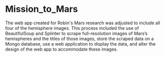 # Mission_to_Mars
The web app created for Robin's Mars research was adjusted to include all four of the hemisphere images. This process included the use of BeautifulSoup and Splinter to scrape full-resolution images of Mars’s hemispheres and the titles of those images, store the scraped data on a Mongo database, use a web application to display the data, and alter the design of the web app to accommodate these images.
